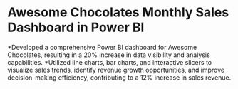# Awesome Chocolates Monthly Sales Dashboard in Power BI
*Developed a comprehensive Power BI dashboard for
 Awesome Chocolates, resulting in a 20% increase in data
 visibility and analysis capabilities.
*Utilized line charts, bar charts, and interactive slicers to
 visualize sales trends, identify revenue growth opportunities,
 and improve decision-making efficiency, contributing to a
 12% increase in sales revenue.
